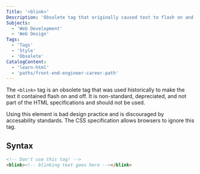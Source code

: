 ```yaml
---
Title: '<blink>'
Description: 'Obsolete tag that originally caused text to flash on and off. It is now depreciated and should not be used.'
Subjects:
  - 'Web Development'
  - 'Web Design'
Tags:
  - 'Tags'
  - 'Style'
  - 'Obsolete'
CatalogContent:
  - 'learn-html'
  - 'paths/front-end-engineer-career-path'
---
```

  
The `<blink>` tag is an obsolete tag that was used historically to make the text it contained flash on and off. It is non-standard, depreciated, and not part of the HTML specifications and should not be used.

Using this element is bad design practice and is discouraged by accesability standards. The CSS specification allows browsers to ignore this tag.

## Syntax

```html
<!-- Don't use this tag! -->
<blink><!-- blinking text goes here --></blink>
```
